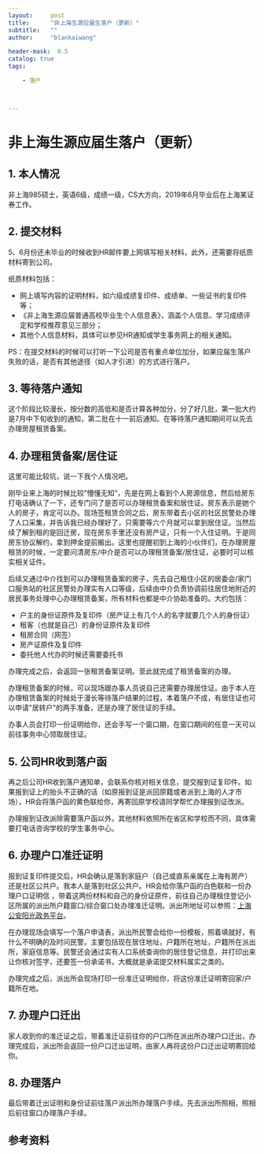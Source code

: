 ```yaml
---
layout:     post
title:      "非上海生源应届生落户（更新）"
subtitle:   ""
author:     "blankaiwang"

header-mask:  0.5
catalog: true
tags:

    - 落户



---
```






# 非上海生源应届生落户（更新）

## 1. 本人情况

非上海985硕士，英语6级，成绩一级，CS大方向，2019年6月毕业后在上海某证券工作。



## 2. 提交材料

5、6月份还未毕业的时候收到HR邮件要上网填写相关材料，此外，还需要将纸质材料寄到公司。

纸质材料包括：

* 网上填写内容的证明材料，如六级成绩复印件、成绩单、一些证书的复印件等；
* 《非上海生源应届普通高校毕业生个人信息表》，涵盖个人信息、学习成绩评定和学校推荐意见三部分；
* 其他个人信息材料，具体可以参见HR通知或学生事务网上的相关通知。

PS：在提交材料的时候可以打听一下公司是否有重点单位加分，如果应届生落户失败的话，是否有其他途径（如人才引进）的方式进行落户。



## 3. 等待落户通知

这个阶段比较漫长，按分数的高低和是否计算各种加分，分了好几批，第一批大约是7月中下旬收到的通知，第二批在十一前后通知。在等待落户通知期间可以先去办理房屋租赁备案。



## 4. 办理租赁备案/居住证

这里可能比较坑，说一下我个人情况吧。

刚毕业来上海的时候比较”懵懂无知“，先是在网上看到个人房源信息，然后给房东打电话确认了一下，还专门问了是否可以办理租赁备案和居住证。房东表示是她个人的房子，肯定可以办。现场签租赁合同之后，房东带着去小区的社区民警处办理了人口采集，并告诉我已经办理好了，只需要等六个月就可以拿到居住证。当然后续了解到租的是回迁房，现在房东手里还没有房产证，只有一个入住证明。于是同房东协议解约，拿到押金提前搬出。这里也提醒初到上海的小伙伴们，在办理房屋租赁的时候，一定要问清房东/中介是否可以办理租赁备案/居住证，必要时可以核实相关证件。

后续又通过中介找到可以办理租赁备案的房子，先去自己租住小区的居委会/家门口服务站的社区民警处办理实有人口等级，后续由中介负责协调前往居住地附近的居民事务处理中心办理租赁备案，所有材料也都是中介协助准备的。大约包括：

* 户主的身份证原件及复印件（房产证上有几个人的名字就要几个人的身份证）
* 租客（也就是自己）的身份证原件及复印件
* 租房合同（网签）
* 房产证原件及复印件
* 委托他人代办的时候还需要委托书

办理完成之后，会返回一张租赁备案证明。至此就完成了租赁备案的办理。

办理租赁备案的时候，可以现场跟办事人员说自己还需要办理居住证。由于本人在办理租赁备案的时候处于漫长等待落户结果的过程，本着落户不成，有居住证也可以申请"居转户"的两手准备，还是办理了居住证的手续。

办事人员会打印一份证明给你，还会手写一个窗口期，在窗口期间的任意一天可以前往事务中心领取居住证。



## 5. 公司HR收到落户函

再之后公司HR收到落户通知单，会联系你核对相关信息，提交报到证复印件。如果报到证上的抬头不正确的话（如原报到证是派回原籍或者派到上海的人才市场），HR会将落户函的黄色联给你，再寄回原学校请同学帮忙办理报到证改派。

办理报到证改派除需要落户函以外，其他材料依照所在省区和学校而不同，具体需要打电话咨询学校的学生事务中心。



## 6. 办理户口准迁证明

报到证复印件提交后，HR会确认是落到家庭户（自己或直系亲属在上海有房产）还是社区公共户。我本人是落到社区公共户。HR会给你落户函的白色联和一份办理户口证明信 ，带着这两份材料和自己的身份证原件，前往自己办理租住登记小区所属的派出所户籍窗口/综合窗口处办理准迁证明。派出所地址可以参照：[上海公安阳光政务平台](https://gaj.sh.gov.cn/shga/vXtglJgsz/index)。

在办理现场会填写一个落户申请表，派出所民警会给你一份模板，照着填就好，有什么不明确的及时问民警。主要包括现在居住地址，户籍所在地址，户籍所在派出所，家庭信息等。民警还会通过实有人口系统查询你的居住登记信息，并打印出来让你核对签字，还要签一份承诺书，大概就是承诺提交材料属实之类的。

办理完成之后，派出所会现场打印一份准迁证明给你，将这份准迁证明寄回家/户籍所在地。



## 7. 办理户口迁出

家人收到你的准迁证之后，带着准迁证前往你的户口所在派出所办理户口迁出，办理完成后，派出所会返回一份户口迁出证明，由家人再将这份户口迁出证明寄回给你。



## 8. 办理落户

最后带着迁出证明和身份证前往落户派出所办理落户手续。先去派出所照相，照相后前往窗口办理落户手续。





## 参考资料

[1]: http://www.zheyibu.com/article/6475.html	"非上海生源应届生落户成功 （报到证改派，准迁证，社区公共户）"


